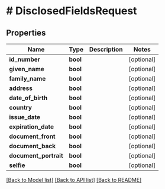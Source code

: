 # # DisclosedFieldsRequest

## Properties

Name | Type | Description | Notes
------------ | ------------- | ------------- | -------------
**id_number** | **bool** |  | [optional]
**given_name** | **bool** |  | [optional]
**family_name** | **bool** |  | [optional]
**address** | **bool** |  | [optional]
**date_of_birth** | **bool** |  | [optional]
**country** | **bool** |  | [optional]
**issue_date** | **bool** |  | [optional]
**expiration_date** | **bool** |  | [optional]
**document_front** | **bool** |  | [optional]
**document_back** | **bool** |  | [optional]
**document_portrait** | **bool** |  | [optional]
**selfie** | **bool** |  | [optional]

[[Back to Model list]](../../README.md#models) [[Back to API list]](../../README.md#endpoints) [[Back to README]](../../README.md)
